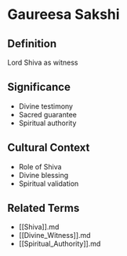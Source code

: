 # Gaureesa Sakshi

## Definition

Lord Shiva as witness

## Significance

- Divine testimony
- Sacred guarantee
- Spiritual authority

## Cultural Context

- Role of Shiva
- Divine blessing
- Spiritual validation

## Related Terms

- [[Shiva]].md
- [[Divine_Witness]].md
- [[Spiritual_Authority]].md